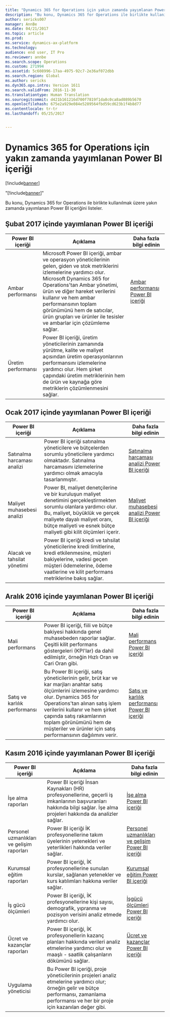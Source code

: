 ```yaml
---
title: "Dynamics 365 for Operations için yakın zamanda yayımlanan Power BI içeriği"
description: "Bu konu, Dynamics 365 for Operations ile birlikte kullanılmak üzere yakın zamanda yayımlanan Power BI içeriğini listeler."
author: sericks007
manager: AnnBe
ms.date: 04/21/2017
ms.topic: article
ms.prod: 
ms.service: dynamics-ax-platform
ms.technology: 
audience: end user, IT Pro
ms.reviewer: annbe
ms.search.scope: Operations
ms.custom: 271994
ms.assetid: 5c608996-17aa-4975-92c7-2e36af072dbb
ms.search.region: Global
ms.author: sericks
ms.dyn365.ops.intro: Version 1611
ms.search.validFrom: 2016-11-30
ms.translationtype: Human Translation
ms.sourcegitcommit: d421b161216d700f7819f1da8c0ca8ad089b5670
ms.openlocfilehash: 675e2a929e084e5289564fbd59cd623b1f4b8d77
ms.contentlocale: tr-tr
ms.lasthandoff: 05/25/2017


---
```


# <a name="power-bi-content-recently-released-for-dynamics-365-for-operations"></a>Dynamics 365 for Operations için yakın zamanda yayımlanan Power BI içeriği

[!include[banner](../includes/banner.md)]

"[!include[banner](../includes/banner.md)]"


Bu konu, Dynamics 365 for Operations ile birlikte kullanılmak üzere yakın zamanda yayımlanan Power BI içeriğini listeler.

<a name="power-bi-content-that-was-released-in-february-2017"></a>Şubat 2017 içinde yayımlanan Power BI içeriği
---------------------------------------------------

| Power BI içeriği       | Açıklama                                                                                                                                                                                                                                                                                                                                                                                   | Daha fazla bilgi edinin                                                                                                         |
|------------------------|-----------------------------------------------------------------------------------------------------------------------------------------------------------------------------------------------------------------------------------------------------------------------------------------------------------------------------------------------------------------------------------------------|--------------------------------------------------------------------------------------------------------------------|
| Ambar performansı  | Microsoft Power BI içeriği, ambar ve operasyon yöneticilerinin gelen, giden ve stok metriklerini izlemelerine yardımcı olur. Microsoft Dynamics 365 for Operations'tan Ambar yönetimi, ürün ve diğer hareket verilerini kullanır ve hem ambar performansının toplam görünümünü hem de satıcılar, ürün grupları ve ürünler ile tesisler ve ambarlar için çözümleme sağlar. | [Ambar performansı Power BI içeriği](warehouse-power-bi-content.md) |
| Üretim performansı | Power BI içeriği, üretim yöneticilerinin zamanında yürütme, kalite ve maliyet açısından üretim operasyonlarının performansını izlemelerine yardımcı olur. Hem şirket çapındaki üretim metriklerinin hem de ürün ve kaynağa göre metriklerin çözümlenmesini sağlar.                                                                                                            |                                                                                                                    |

## <a name="power-bi-content-that-was-released-in-january-2017"></a>Ocak 2017 içinde yayımlanan Power BI içeriği
| Power BI içeriği                  | Açıklama                                                                                                                                                                                                                                      | Daha fazla bilgi edinin                                                                                                                           |
|-----------------------------------|--------------------------------------------------------------------------------------------------------------------------------------------------------------------------------------------------------------------------------------------------|--------------------------------------------------------------------------------------------------------------------------------------|
| Satınalma harcaması analizi           | Power BI içeriği satınalma yöneticilere ve bütçelerden sorumlu yöneticilere yardımcı olmaktadır. Satınalma harcamasını izlemelerine yardımcı olmak amacıyla tasarlanmıştır.                                                                                       | [Satınalma harcaması analizi Power BI içeriği](purchase-content-pack-for-power-bi.md)         |
| Maliyet muhasebesi analizi          | Power BI, maliyet denetçilerine ve bir kuruluşun maliyet denetimini gerçekleştirmekten sorumlu olanlara yardımcı olur. Bu, maliyet, büyüklük ve gerçek maliyete dayalı maliyet oranı, bütçe maliyeti ve esnek bütçe maliyeti gibi kilit ölçümleri içerir. | [Maliyet muhasebesi analizi Power BI içeriği](cost-accounting-analysis-content-pack.md) |
| Alacak ve tahsilat yönetimi | Power BI içeriği kredi ve tahsilat yöneticilerine kredi limitlerine, kredi etkilenmesine, müşteri bakiyelerine, vadesi geçen müşteri ödemelerine, ödeme vaatlerine ve kilit performans metriklerine bakış sağlar.                                               |                                                                                                                                      |

## <a name="power-bi-content-that-was-released-in-december-2016"></a>Aralık 2016 içinde yayımlanan Power BI içeriği
| Power BI içeriği                    | Açıklama                                                                                                                                                                                                                                                                                                                      | Daha fazla bilgi edinin                                                                                                                                                          |
|-------------------------------------|----------------------------------------------------------------------------------------------------------------------------------------------------------------------------------------------------------------------------------------------------------------------------------------------------------------------------------|---------------------------------------------------------------------------------------------------------------------------------------------------------------------|
| Mali performans               | Power BI içeriği, fiili ve bütçe bakiyesi hakkında genel muhasebeden raporlar sağlar. Çeşitli kilit performans göstergeleri (KPI'lar) da dahil edilmiştir, örneğin Hızlı Oran ve Cari Oran gibi.                                                                                                                          | [Mali performans Power BI içeriği](financial-performance-power-bi-content-pack.md)                                      |
| Satış ve karlılık performansı | Bu Power BI içeriği, satış yöneticilerinin gelir, brüt kar ve kar marjları anahtar satış ölçümlerini izlemesine yardımcı olur. Dynamics 365 for Operations'tan alınan satış işlem verilerini kullanır ve hem şirket çapında satış rakamlarının toplam görünümünü hem de müşteriler ve ürünler için satış performansının dağılımını verir. | [Satış ve karlılık performansı Power BI içeriği](sales-profitability-performance-content-pack.md) |

## <a name="power-bi-content-that-was-released-in-november-2016"></a>Kasım 2016 içinde yayımlanan Power BI içeriği
| Power BI içeriği                              | Açıklama                                                                                                                                                                  | Daha fazla bilgi edinin                                                                                                                                                                   |
|-----------------------------------------------|------------------------------------------------------------------------------------------------------------------------------------------------------------------------------|------------------------------------------------------------------------------------------------------------------------------------------------------------------------------|
| İşe alma raporları                            | Power BI içeriği İnsan Kaynakları (HR) profesyonellerine, geçerli iş imkanlarının başvuranları hakkında bilgi sağlar. İşe alma projeleri hakkında da analizler sağlar. | [İşe alma Power BI içeriği](recruiting-analysis-power-bi-content-pack.md)                                                       |
| Personel uzmanlıkları ve gelişim raporları | Power BI içeriği İK profesyonellerine takım üyelerinin yetenekleri ve yeterlikleri hakkında veriler sağlar.                                                                 | [Personel uzmanlıkları ve gelişim Power BI içeriği](employee-competencies-and-development-analysis-power-bi-content-pack.md) |
| Kurumsal eğitim raporları               | Power BI içeriği, İK profesyonellerine sunulan kurslar, sağlanan yetenekler ve kurs katılımları hakkına veriler sağlar.                                   | [Kurumsal eğitim Power BI içeriği](organizational-training-analysis-power-bi-content-pack.md)                             |
| İş gücü ölçümleri                             | Power BI içeriği, İK profesyonellerine kişi sayısı, demografik, yıpranma ve pozisyon verisini analiz etmede yardımcı olur.                                                                   | [İşgücü ölçümleri Power BI içeriği](workforce-analysis-power-bi-content-pack.md)                                                 |
| Ücret ve kazançlar raporları             | Power BI içeriği, İK profesyonellerin kazanç planları hakkında verileri analiz etmelerine yardımcı olur ve maaşlı - saatlik çalışanların dökümünü sağlar.                                  | [Ücret ve kazançlar Power BI içeriği](compensation-and-benefits-analysis-power-bi-content-pack.md)                         |
| Uygulama yöneticisi                              | Bu Power BI içeriği, proje yöneticilerinin projeleri analiz etmelerine yardımcı olur; örneğin gelir ve bütçe performansı, zamanlama performansı ve her bir proje için kazanılan değer gibi.          |                                                                                                                                                                              |







